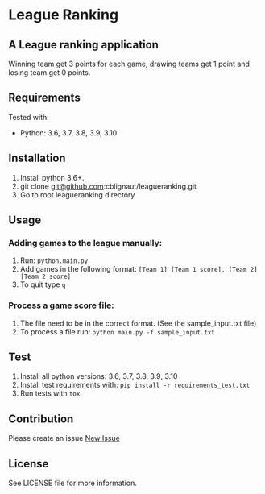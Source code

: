 # League Ranking
**A League ranking application**
---

Winning team get 3 points for each game, drawing teams get 1 point and losing team get 0 points.

## Requirements

Tested with:

* Python: 3.6, 3.7, 3.8, 3.9, 3.10

## Installation

1. Install python 3.6+.
2. git clone git@github.com:cblignaut/leagueranking.git
3. Go to root leagueranking directory

## Usage

### Adding games to the league manually:
1. Run: `python.main.py`
2. Add games in the following format: `[Team 1] [Team 1 score], [Team 2] [Team 2 score]`
3. To quit type `q`

### Process a game score file:
1. The file need to be in the correct format. (See the sample_input.txt file)
2. To process a file run: `python main.py -f sample_input.txt`

## Test

1. Install all python versions: 3.6, 3.7, 3.8, 3.9, 3.10
2. Install test requirements with: `pip install -r requirements_test.txt`
3. Run tests with `tox`

## Contribution

Please create an issue [New Issue](https://github.com/cblignaut/leagueranking/issues/new)

## License

See LICENSE file for more information.
